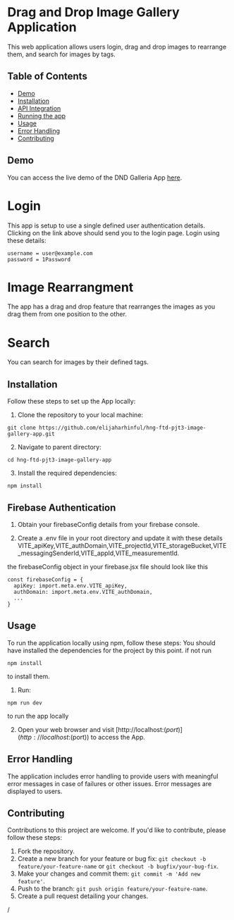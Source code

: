 # Drag and Drop Image  Gallery Application

This web application allows users login, drag and drop images to rearrange them, and search for images by tags.

## Table of Contents

- [Demo](#demo)
- [Installation](#installation)
- [API Integration](#api-integration)
- [Running the app](#app-running)
- [Usage](#usage)
- [Error Handling](#error-handling)
- [Contributing](#contributing)

## Demo

You can access the live demo of the DND Galleria App [here](https://dnd-galleria.netlify.app/).

# Login
This app is setup to use a single defined user authentication details.
Clicking on the link above should send you to the login page.
Login using these details:
```
username = user@example.com
password = 1Password
```

# Image Rearrangment
The app has a drag and drop feature that rearranges the images as you drag them from one position to the other.

# Search
You can search for images by their defined tags.



## Installation

Follow these steps to set up the App locally:

1. Clone the repository to your local machine:

```
git clone https://github.com/elijaharhinful/hng-ftd-pjt3-image-gallery-app.git
```
2. Navigate to parent directory:

```
cd hng-ftd-pjt3-image-gallery-app
```
3. Install the required dependencies:

```
npm install
```

## Firebase Authentication

1. Obtain your firebaseConfig details from your firebase console.

2. Create a .env file in your root directory and update it with these details VITE_apiKey,VITE_authDomain,VITE_projectId,VITE_storageBucket,VITE_messagingSenderId,VITE_appId,VITE_measurementId.

the firebaseConfig object in your firebase.jsx file should look like this
```
const firebaseConfig = {
  apiKey: import.meta.env.VITE_apiKey,
  authDomain: import.meta.env.VITE_authDomain,
  ...
}
```

## Usage

To run the application locally using npm, follow these steps:
You should have installed the dependencies for the project by this point. if not run 
```
npm install
``` 
to install them.

1. Run:
```
npm run dev
```
to run the app locally

2. Open your web browser and visit [http://localhost:$(port)](http://localhost:$(port)) to access the App.


## Error Handling

The application includes error handling to provide users with meaningful error messages in case of failures or other issues. Error messages are displayed to users.

## Contributing

Contributions to this project are welcome. If you'd like to contribute, please follow these steps:

1. Fork the repository.
2. Create a new branch for your feature or bug fix: `git checkout -b feature/your-feature-name` or `git checkout -b bugfix/your-bug-fix`.
3. Make your changes and commit them: `git commit -m 'Add new feature'`.
4. Push to the branch: `git push origin feature/your-feature-name`.
5. Create a pull request detailing your changes.

/